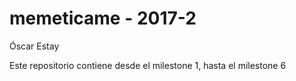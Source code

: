 # memeticame - 2017-2
Óscar Estay


Este repositorio contiene desde el milestone 1, hasta el milestone 6
